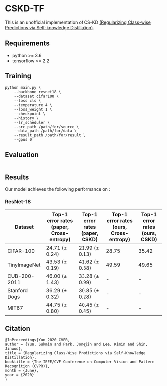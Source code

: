 # CSKD-TF
This is an unofficial implementation of CS-KD [(Regularizing Class-wise Predictions via Self-knowledge Distillation)](https://arxiv.org/abs/2003.13964).

## Requirements
- python >= 3.6
- tensorflow >= 2.2

## Training
```
python main.py \
    --backbone resnet18 \
    --dataset cifar100 \
    --loss cls \
    --temperature 4 \
    --loss_weight 1 \
    --checkpoint \
    --history \
    --lr_scheduler \
    --src_path /path/for/source \
    --data_path /path/for/data \
    --result_path /path/for/result \
    --gpus 0
```

## Evaluation
```
```

## Results
Our model achieves the following performance on :
### ResNet-18
|    Dataset    | Top-1 error rates (paper, Cross-entropy) | Top-1 error rates (paper, CSKD) | Top-1 error rates (ours, Cross-entropy) | Top-1 error rates (ours, CSKD) |
| ------------- | ---------------------------------------- | ------------------------------- | --------------------------------------- | ------------------------------ |
|   CIFAR-100   |              24.71 (± 0.24)              |          21.99 (± 0.13)         |                   28.75                 |              35.42             |
| TinyImageNet  |              43.53 (± 0.19)              |          41.62 (± 0.38)         |                   49.59                 |              49.65             |
| CUB-200-2011  |              46.00 (± 1.43)              |          33.28 (± 0.99)         |                     -                   |                -               |
| Stanford Dogs |              36.29 (± 0.32)              |          30.85 (± 0.28)         |                     -                   |                -               |
|     MIT67     |              44.75 (± 0.80)              |          40.45 (± 0.45)         |                     -                   |                -               |

## Citation
```
@InProceedings{Yun_2020_CVPR,
author = {Yun, Sukmin and Park, Jongjin and Lee, Kimin and Shin, Jinwoo},
title = {Regularizing Class-Wise Predictions via Self-Knowledge Distillation},
booktitle = {The IEEE/CVF Conference on Computer Vision and Pattern Recognition (CVPR)},
month = {June},
year = {2020}
}
```